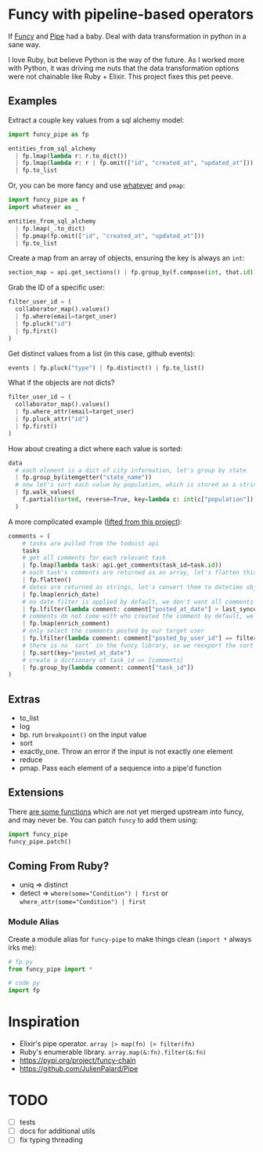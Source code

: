 # Funcy with pipeline-based operators

If [Funcy](https://github.com/Suor/funcy) and [Pipe](https://github.com/JulienPalard/Pipe) had a baby. Deal with data transformation in python in a sane way.

I love Ruby, but believe Python is the way of the future. As I worked more with Python, it was driving me nuts that the
data transformation options were not chainable like Ruby + Elixir. This project fixes this pet peeve.

## Examples

Extract a couple key values from a sql alchemy model:

```python
import funcy_pipe as fp

entities_from_sql_alchemy
  | fp.lmap(lambda r: r.to_dict())
  | fp.lmap(lambda r: r | fp.omit(["id", "created_at", "updated_at"]))
  | fp.to_list
```

Or, you can be more fancy and use [whatever](https://github.com/Suor/whatever) and `pmap`:

```python
import funcy_pipe as f
import whatever as _

entities_from_sql_alchemy
  | fp.lmap(_.to_dict)
  | fp.pmap(fp.omit(["id", "created_at", "updated_at"]))
  | fp.to_list
```

Create a map from an array of objects, ensuring the key is always an `int`:

```python
section_map = api.get_sections() | fp.group_by(f.compose(int, that.id))
```

Grab the ID of a specific user:

```python
filter_user_id = (
  collaborator_map().values()
  | fp.where(email=target_user)
  | fp.pluck("id")
  | fp.first()
)
```

Get distinct values from a list (in this case, github events):

```python
events | fp.pluck("type") | fp.distinct() | fp.to_list()
```

What if the objects are not dicts?

```python
filter_user_id = (
  collaborator_map().values()
  | fp.where_attr(email=target_user)
  | fp.pluck_attr("id")
  | fp.first()
)
```

How about creating a dict where each value is sorted:

```python
data
  # each element is a dict of city information, let's group by state
  | fp.group_by(itemgetter("state_name"))
  # now let's sort each value by population, which is stored as a string
  | fp.walk_values(
    f.partial(sorted, reverse=True, key=lambda c: int(c["population"])),
  )
```

A more complicated example ([lifted from this project](https://github.com/iloveitaly/todoist-digest/blob/2f893709da2cf3a0f715125053af705fc3adbc4c/run.py#L151-L166)):

```python
comments = (
    # tasks are pulled from the todoist api
    tasks
    # get all comments for each relevant task
    | fp.lmap(lambda task: api.get_comments(task_id=task.id))
    # each task's comments are returned as an array, let's flatten this
    | fp.flatten()
    # dates are returned as strings, let's convert them to datetime objects
    | fp.lmap(enrich_date)
    # no date filter is applied by default, we don't want all comments
    | fp.lfilter(lambda comment: comment["posted_at_date"] > last_synced_date)
    # comments do not come with who created the comment by default, we need to hit a separate API to add this to the comment
    | fp.lmap(enrich_comment)
    # only select the comments posted by our target user
    | fp.lfilter(lambda comment: comment["posted_by_user_id"] == filter_user_id)
    # there is no `sort` in the funcy library, so we reexport the sort built-in so it's pipe-able
    | fp.sort(key="posted_at_date")
    # create a dictionary of task_id => [comments]
    | fp.group_by(lambda comment: comment["task_id"])
)
```

## Extras

* to_list
* log
* bp. run `breakpoint()` on the input value
* sort
* exactly_one. Throw an error if the input is not exactly one element
* reduce
* pmap. Pass each element of a sequence into a pipe'd function

## Extensions

There [are some functions](funcy_pipe/funcy_extensions.py) which are not yet merged upstream into funcy, and may never be. You can patch `funcy` to add them using:

```python
import funcy_pipe
funcy_pipe.patch()
```

## Coming From Ruby?

* uniq => distinct
* detect => `where(some="Condition") | first` or `where_attr(some="Condition") | first`

### Module Alias

Create a module alias for `funcy-pipe` to make things clean (`import *` always irks me):

```python
# fp.py
from funcy_pipe import *

# code py
import fp
```

# Inspiration

* Elixir's pipe operator. `array |> map(fn) |> filter(fn)`
* Ruby's enumerable library. `array.map(&:fn).filter(&:fn)`
* https://pypi.org/project/funcy-chain
* https://github.com/JulienPalard/Pipe

# TODO

- [ ] tests
- [ ] docs for additional utils
- [ ] fix typing threading

